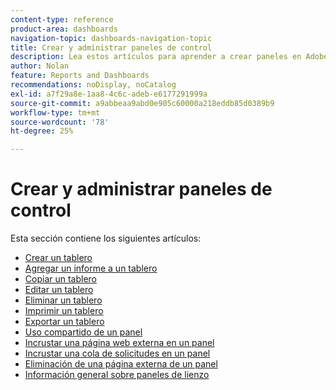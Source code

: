 ```yaml
---
content-type: reference
product-area: dashboards
navigation-topic: dashboards-navigation-topic
title: Crear y administrar paneles de control
description: Lea estos artículos para aprender a crear paneles en Adobe Workfront.
author: Nolan
feature: Reports and Dashboards
recommendations: noDisplay, noCatalog
exl-id: a7f29a8e-1aa8-4c6c-adeb-e6177291999a
source-git-commit: a9abbeaa9abd0e905c60000a218eddb85d0389b9
workflow-type: tm+mt
source-wordcount: '78'
ht-degree: 25%

---
```


# Crear y administrar paneles de control

<!-- Audited: 1/2025 -->

Esta sección contiene los siguientes artículos:

* [Crear un tablero](../../../reports-and-dashboards/dashboards/creating-and-managing-dashboards/create-dashboard.md)
* [Agregar un informe a un tablero](../../../reports-and-dashboards/dashboards/creating-and-managing-dashboards/add-report-dashboard.md)
* [Copiar un tablero](../../../reports-and-dashboards/dashboards/creating-and-managing-dashboards/copy-dashboard.md)
* [Editar un tablero](../../../reports-and-dashboards/dashboards/creating-and-managing-dashboards/edit-dashboard.md)
* [Eliminar un tablero](../../../reports-and-dashboards/dashboards/creating-and-managing-dashboards/delete-dashboard.md)
* [Imprimir un tablero](../../../reports-and-dashboards/dashboards/creating-and-managing-dashboards/print-dashboard.md)
* [Exportar un tablero](../../../reports-and-dashboards/dashboards/creating-and-managing-dashboards/export-dashboard.md)
* [Uso compartido de un panel](../../../reports-and-dashboards/dashboards/creating-and-managing-dashboards/share-dashboard.md)
* [Incrustar una página web externa en un panel](../../../reports-and-dashboards/dashboards/creating-and-managing-dashboards/embed-external-web-page-dashboard.md)
* [Incrustar una cola de solicitudes en un panel](../../../reports-and-dashboards/dashboards/creating-and-managing-dashboards/embed-request-queue-dashboard.md)
* [Eliminación de una página externa de un panel](../../../reports-and-dashboards/dashboards/creating-and-managing-dashboards/remove-external-page-from-dashboard.md)
* [Información general sobre paneles de lienzo](../../../reports-and-dashboards/dashboards/creating-and-managing-dashboards/canvas-dashboards-overview.md)
